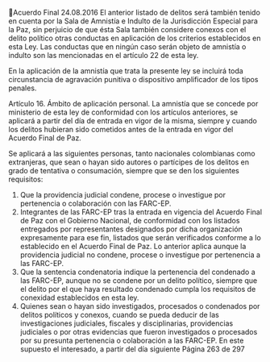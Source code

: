 Acuerdo Final 
24.08.2016 
El  anterior  listado  de  delitos  será  también  tenido  en  cuenta  por  la  Sala  de  Amnistía  e  Indulto  de  la 
Jurisdicción Especial para la Paz, sin perjuicio de que ésta Sala también considere conexos con el delito 
político  otras  conductas  en  aplicación  de  los  criterios  establecidos  en  esta  Ley.  Las  conductas  que  en 
ningún caso serán objeto de amnistía o indulto son las mencionadas en el artículo 22 de esta ley. 
 
En  la  aplicación  de  la  amnistía  que  trata  la  presente  ley  se  incluirá  toda  circunstancia  de  agravación 
punitiva o dispositivo amplificador de los tipos penales. 
 
Artículo  16.  Ámbito  de  aplicación  personal.  La  amnistía  que  se  concede  por  ministerio  de  esta  ley  de 
conformidad  con  los  artículos  anteriores,  se  aplicará  a  partir  del  día  de  entrada  en  vigor  de  la  misma, 
siempre y cuando los delitos hubieran sido cometidos antes de la entrada en vigor del Acuerdo Final de 
Paz. 
 
Se aplicará a las siguientes personas, tanto nacionales colombianas como extranjeras, que sean o hayan 
sido  autores  o  partícipes  de  los  delitos  en  grado  de  tentativa  o  consumación,  siempre  que  se  den  los 
siguientes requisitos: 
 
1. Que la providencia judicial condene, procese o investigue por pertenencia o colaboración con las 
FARC-EP. 
2. Integrantes de las FARC-EP tras la entrada en vigencia del Acuerdo Final de Paz con el Gobierno 
Nacional, de conformidad con los listados entregados por representantes designados por dicha 
organización expresamente para ese fin, listados que serán verificados conforme a lo establecido 
en el Acuerdo Final de Paz. Lo anterior aplica aunque la providencia judicial no condene, procese 
o investigue por pertenencia a las FARC-EP. 
3. Que la sentencia condenatoria indique la pertenencia del condenado a las FARC-EP, aunque no se 
condene por un delito político, siempre que el delito por el que haya resultado condenado cumpla 
los requisitos de conexidad establecidos en esta ley. 
4. Quienes sean o hayan sido investigados, procesados o condenados por delitos políticos y conexos, 
cuando se pueda deducir de las investigaciones judiciales, fiscales y disciplinarias, providencias 
judiciales  o  por  otras  evidencias  que  fueron  investigados  o  procesados  por  su  presunta 
pertenencia o colaboración a las FARC-EP. En este supuesto el interesado, a partir del día siguiente 
Página 263 de 297 
 


